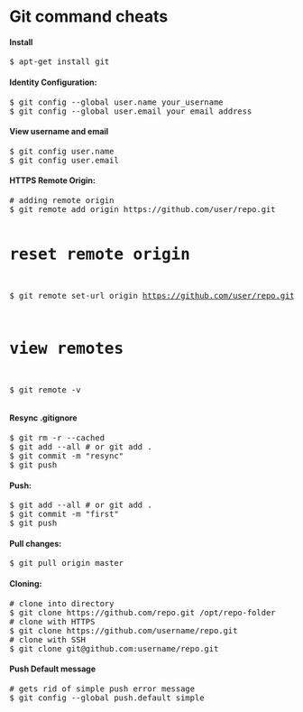 Git command cheats
================================

<h4>Install</h4>
<pre>
$ apt-get install git
</pre>


<h4>Identity Configuration:</h4>
<pre>
$ git config --global user.name your_username
$ git config --global user.email your_email address
</pre>

<h4>View username and email</h4>
<pre>
$ git config user.name
$ git config user.email
</pre>

<h4>HTTPS Remote Origin:</h4>
<pre>
# adding remote origin
$ git remote add origin https://github.com/user/repo.git

# reset remote origin
$ git remote set-url origin https://github.com/user/repo.git

# view remotes
$ git remote -v
</pre>


<h4>Resync .gitignore</h4>
<pre>
$ git rm -r --cached
$ git add --all # or git add .
$ git commit -m "resync"
$ git push
</pre>

<h4>Push: </h4>
<pre>
$ git add --all # or git add .
$ git commit -m "first"
$ git push
</pre>
 
<h4>Pull changes: </h4>
<pre>
$ git pull origin master
</pre>

<h4>Cloning:</h4>
<pre>
# clone into directory
$ git clone https://github.com/repo.git /opt/repo-folder
# clone with HTTPS
$ git clone https://github.com/username/repo.git
# clone with SSH
$ git clone git@github.com:username/repo.git
</pre>


<h4>Push Default message</h4>
<pre>
# gets rid of simple push error message
$ git config --global push.default simple
</pre>


